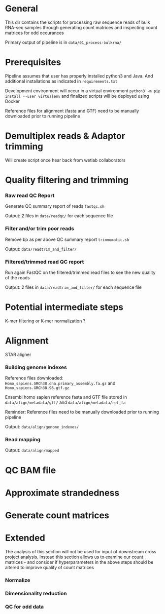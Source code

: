 # General

This dir contains the scripts for processing raw sequence reads of bulk RNA-seq samples through generating count matrices and inspecting count matrices for odd occurances

Primary output of pipeline is in `data/01_process-bulkrna/`

# Prerequisites

Pipeline assumes that user has properly installed python3 and Java. And additional installations as indicated in `requirements.txt`

Development environment will occur in a virtual environment `python3 -m pip install --user virtualenv` and finalized scripts will be deployed using Docker

Reference files for alignment (fasta and GTF) need to be manually downloaded prior to running pipeline


# Demultiplex reads & Adaptor trimming

Will create script once hear back from wetlab collaborators

# Quality filtering and trimming

### Raw read QC Report

Generate QC summary report of reads `fastqc.sh`

Output: 2 files in `data/readqc/` for each sequence file

### Filter and/or trim poor reads

Remove bp as per above QC summary report `trimmomatic.sh`

Output: `data/readtrim_and_filter/`

### Filtered/trimmed read QC report

Run again FastQC on the filtered/trimmed read files to see the new quality of the reads

Output: 2 files in `data/readtrim_and_filter/` for each sequence file

# Potential intermediate steps

K-mer filtering or K-mer normalization ?

# Alignment

STAR aligner

### Building genome indexes

Reference files downloaded: `Homo_sapiens.GRCh38.dna.primary_assembly.fa.gz` and `Homo_sapiens.GRCh38.98.gtf.gz`

Ensembl homo sapien reference fasta and GTF file stored in `data/align/metadata/gtf/` and `data/align/metadata/ref_fa`

Reminder: Reference files need to be manually downloaded prior to running pipeline

Output: `data/align/genome_indexes/`

### Read mapping

Output: `data/align/mapped`

# QC BAM file

# Approximate strandedness

# Generate count matrices

# Extended

The analysis of this section will not be used for input of downstream cross project analysis. Instead this section allows us to examine our count matrices - and consider if hyperparameters in the above steps should be altered to improve quality of count matrices

### Normalize

### Dimensionality reduction

### QC for odd data
